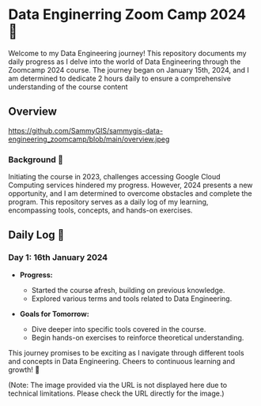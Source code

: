# Data Enginerring Zoom Camp 2024 🚀
Welcome to my Data Engineering journey! This repository documents my daily progress as I delve into the world of Data Engineering through the Zoomcamp 2024 course. The journey began on January 15th, 2024, and I am determined to dedicate 2 hours daily to ensure a comprehensive understanding of the course content

## Overview
https://github.com/SammyGIS/sammygis-data-engineering_zoomcamp/blob/main/overview.jpeg

### Background 📖
Initiating the course in 2023, challenges accessing Google Cloud Computing services hindered my progress. However, 2024 presents a new opportunity, and I am determined to overcome obstacles and complete the program. This repository serves as a daily log of my learning, encompassing tools, concepts, and hands-on exercises.

## Daily Log 📆

### Day 1: 16th January 2024

- **Progress:**
  - Started the course afresh, building on previous knowledge.
  - Explored various terms and tools related to Data Engineering.
  
- **Goals for Tomorrow:**
  - Dive deeper into specific tools covered in the course.
  - Begin hands-on exercises to reinforce theoretical understanding.

This journey promises to be exciting as I navigate through different tools and concepts in Data Engineering. Cheers to continuous learning and growth! 🌱



(Note: The image provided via the URL is not displayed here due to technical limitations. Please check the URL directly for the image.)